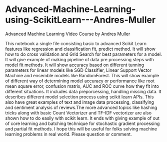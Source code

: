 # Advanced-Machine-Learning-using-ScikitLearn---Andres-Muller
Advanced Machine Learning Video Course by Andres Muller 

This notebook a single file consisting basic to advanced Scikit Learn features like regression and classification fit, predict method. It will show how to do cross validation and Grid Search for best parameters for a model. It will give example of making pipeline of data pre processing steps with model fit methods. It will show accuracy based on different tunning parameters for linear models like SGD Classifier, Linear Support Vector Machine and ensemble models like RandomForest. This will show example of different way of determining model accuracy or performance like root mean square error, confusion matrix, AUC and ROC curve how they fit into different situations.
It includes data preporcessing, handling missing data. It describes different model selection process using scikit learn APIs.
This also have great examples of text and image data processing, classifying and sentiment analysis of reviews.The more advanced topics like hashing tricks along with basic Count Vectorizer and TF-IDF vectorizer are also shown how to do easily with scikit learn.
It ends with giving example of out of core learning and batching technique for stochastic gradient processing and partial fit methods.
I hope this will be useful for folks solving machine learning problems in real world. Please question or comment.
